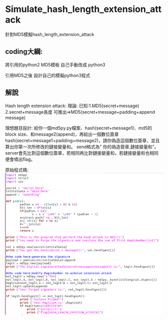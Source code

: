# Simulate_hash_length_extension_attack

針對MD5模擬hash_length_extension_attack

## coding大綱:
將引用的python2 MD5模板 自己手動改成 python3

引用MD5之後 設計自己的模擬python3程式

## 解說
Hash length extension attack:
理論:
已知:1.MD5(secret+message) 2.secret+message長度
可推出=>MD5(secret+message+padding+append message)

理想題目設計:
給你一個md5py.py檔案、hash(secret+message1)、md5的block size、和message2(append)，再給出一個數位簽章hash(secret+message1+padding+message2)，請你偽造這個數位簽章，並且算出你第一次所修改的鏈接變量和。
send格式為” 你的偽造簽章,鏈接變量和”。server會先比對這個數位簽章，若相同再比對鏈接變量和，若鏈接變量和也相同便會噴出flag。

原始程式碼:
![image](https://github.com/Dennis1529/Simulate_hash_length_extension_attack/blob/master/code1.PNG)

